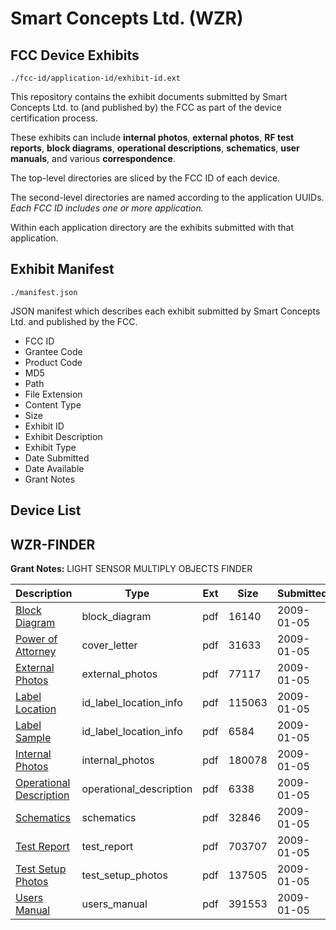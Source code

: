 # Smart Concepts Ltd. (WZR)
## FCC Device Exhibits

```
./fcc-id/application-id/exhibit-id.ext
```

This repository contains the exhibit documents submitted by Smart Concepts Ltd. to (and published by) the FCC as part of the device certification process.

These exhibits can include **internal photos**, **external photos**, **RF test reports**, **block diagrams**, **operational descriptions**, **schematics**, **user manuals**, and various **correspondence**.

The top-level directories are sliced by the FCC ID of each device.

The second-level directories are named according to the application UUIDs. *Each FCC ID includes one or more application.*

Within each application directory are the exhibits submitted with that application. 

## Exhibit Manifest

```
./manifest.json
```

JSON manifest which describes each exhibit submitted by Smart Concepts Ltd. and published by the FCC.

- FCC ID
- Grantee Code
- Product Code
- MD5
- Path
- File Extension
- Content Type
- Size
- Exhibit ID
- Exhibit Description
- Exhibit Type
- Date Submitted
- Date Available
- Grant Notes

## Device List
## WZR-FINDER
**Grant Notes:** LIGHT SENSOR MULTIPLY OBJECTS FINDER

| Description | Type | Ext | Size | Submitted | Available |
| ----------- | ---- | --- | ---- | --------- | --------- |
| [Block Diagram](WZR-FINDER/0c55aae42ff5e7be5bf3f5e31f546d82/1051933.pdf) | block_diagram | pdf | 16140 | 2009-01-05 | 2009-01-05 |
| [Power of Attorney](WZR-FINDER/0c55aae42ff5e7be5bf3f5e31f546d82/1051939.pdf) | cover_letter | pdf | 31633 | 2009-01-05 | 2009-01-05 |
| [External Photos](WZR-FINDER/0c55aae42ff5e7be5bf3f5e31f546d82/1051935.pdf) | external_photos | pdf | 77117 | 2009-01-05 | 2009-01-05 |
| [Label Location](WZR-FINDER/0c55aae42ff5e7be5bf3f5e31f546d82/1051936.pdf) | id_label_location_info | pdf | 115063 | 2009-01-05 | 2009-01-05 |
| [Label Sample](WZR-FINDER/0c55aae42ff5e7be5bf3f5e31f546d82/1051937.pdf) | id_label_location_info | pdf | 6584 | 2009-01-05 | 2009-01-05 |
| [Internal Photos](WZR-FINDER/0c55aae42ff5e7be5bf3f5e31f546d82/1051938.pdf) | internal_photos | pdf | 180078 | 2009-01-05 | 2009-01-05 |
| [Operational Description](WZR-FINDER/0c55aae42ff5e7be5bf3f5e31f546d82/1051934.pdf) | operational_description | pdf | 6338 | 2009-01-05 | 2009-01-05 |
| [Schematics](WZR-FINDER/0c55aae42ff5e7be5bf3f5e31f546d82/1051940.pdf) | schematics | pdf | 32846 | 2009-01-05 | 2009-01-05 |
| [Test Report](WZR-FINDER/0c55aae42ff5e7be5bf3f5e31f546d82/1051941.pdf) | test_report | pdf | 703707 | 2009-01-05 | 2009-01-05 |
| [Test Setup Photos](WZR-FINDER/0c55aae42ff5e7be5bf3f5e31f546d82/1051942.pdf) | test_setup_photos | pdf | 137505 | 2009-01-05 | 2009-01-05 |
| [Users Manual](WZR-FINDER/0c55aae42ff5e7be5bf3f5e31f546d82/1051943.pdf) | users_manual | pdf | 391553 | 2009-01-05 | 2009-01-05 |
